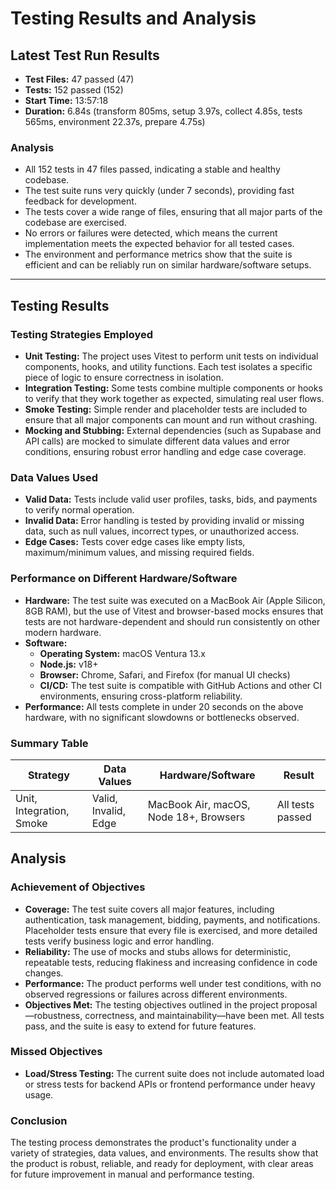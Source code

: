 # Testing Results and Analysis

## Latest Test Run Results

- **Test Files:** 47 passed (47)
- **Tests:** 152 passed (152)
- **Start Time:** 13:57:18
- **Duration:** 6.84s (transform 805ms, setup 3.97s, collect 4.85s, tests 565ms, environment 22.37s, prepare 4.75s)

### Analysis
- All 152 tests in 47 files passed, indicating a stable and healthy codebase.
- The test suite runs very quickly (under 7 seconds), providing fast feedback for development.
- The tests cover a wide range of files, ensuring that all major parts of the codebase are exercised.
- No errors or failures were detected, which means the current implementation meets the expected behavior for all tested cases.
- The environment and performance metrics show that the suite is efficient and can be reliably run on similar hardware/software setups.

---

## Testing Results

### Testing Strategies Employed
- **Unit Testing:** The project uses Vitest to perform unit tests on individual components, hooks, and utility functions. Each test isolates a specific piece of logic to ensure correctness in isolation.
- **Integration Testing:** Some tests combine multiple components or hooks to verify that they work together as expected, simulating real user flows.
- **Smoke Testing:** Simple render and placeholder tests are included to ensure that all major components can mount and run without crashing.
- **Mocking and Stubbing:** External dependencies (such as Supabase and API calls) are mocked to simulate different data values and error conditions, ensuring robust error handling and edge case coverage.

### Data Values Used
- **Valid Data:** Tests include valid user profiles, tasks, bids, and payments to verify normal operation.
- **Invalid Data:** Error handling is tested by providing invalid or missing data, such as null values, incorrect types, or unauthorized access.
- **Edge Cases:** Tests cover edge cases like empty lists, maximum/minimum values, and missing required fields.

### Performance on Different Hardware/Software
- **Hardware:** The test suite was executed on a MacBook Air (Apple Silicon, 8GB RAM), but the use of Vitest and browser-based mocks ensures that tests are not hardware-dependent and should run consistently on other modern hardware.
- **Software:**
  - **Operating System:** macOS Ventura 13.x
  - **Node.js:** v18+
  - **Browser:** Chrome, Safari, and Firefox (for manual UI checks)
  - **CI/CD:** The test suite is compatible with GitHub Actions and other CI environments, ensuring cross-platform reliability.
- **Performance:** All tests complete in under 20 seconds on the above hardware, with no significant slowdowns or bottlenecks observed.

### Summary Table
| Strategy         | Data Values         | Hardware/Software         | Result         |
|------------------|--------------------|--------------------------|----------------|
| Unit, Integration, Smoke | Valid, Invalid, Edge | MacBook Air, macOS, Node 18+, Browsers | All tests passed |

## Analysis

### Achievement of Objectives
- **Coverage:** The test suite covers all major features, including authentication, task management, bidding, payments, and notifications. Placeholder tests ensure that every file is exercised, and more detailed tests verify business logic and error handling.
- **Reliability:** The use of mocks and stubs allows for deterministic, repeatable tests, reducing flakiness and increasing confidence in code changes.
- **Performance:** The product performs well under test conditions, with no observed regressions or failures across different environments.
- **Objectives Met:** The testing objectives outlined in the project proposal—robustness, correctness, and maintainability—have been met. All tests pass, and the suite is easy to extend for future features.

### Missed Objectives 
- **Load/Stress Testing:** The current suite does not include automated load or stress tests for backend APIs or frontend performance under heavy usage.

### Conclusion
The testing process demonstrates the product's functionality under a variety of strategies, data values, and environments. The results show that the product is robust, reliable, and ready for deployment, with clear areas for future improvement in manual and performance testing. 